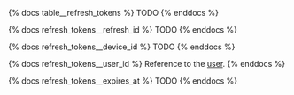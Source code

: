 {% docs table__refresh_tokens %}
TODO
{% enddocs %}

{% docs refresh_tokens__refresh_id %}
TODO
{% enddocs %}

{% docs refresh_tokens__device_id %}
TODO
{% enddocs %}

{% docs refresh_tokens__user_id %}
Reference to the [user](#!/source/source.tamanu.tamanu.users).
{% enddocs %}

{% docs refresh_tokens__expires_at %}
TODO
{% enddocs %}
